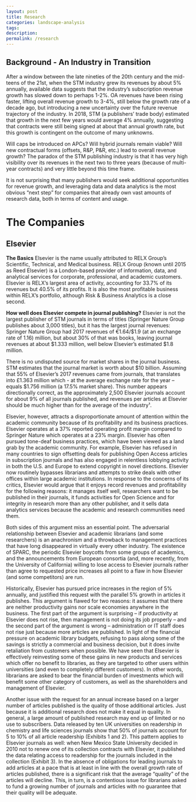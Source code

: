 ```yaml
---
layout: post
title: Research
categories: landscape-analysis
tags:
description:
permalink: /research
---
```


## Background - An Industry in Transition

After a window between the late nineties of the 20th century and the mid-teens of the
21st, when the STM industry grew its revenues by about 5% annually, available data
suggests that the industry’s subscription revenue growth has slowed down to perhaps
1-2%. OA revenues have been rising faster, lifting overall revenue growth to 3-4%,
still below the growth rate of a decade ago, but introducing a new uncertainty over
the future revenue trajectory of the industry. In 2018, STM (a publishers’ trade body)
estimated that growth in the next few years would average 4% annually, suggesting
that contracts were still being signed at about that annual growth rate, but this growth
is contingent on the outcome of many unknowns.

Will caps be introduced on APCs? Will hybrid journals remain viable? Will new
contractual forms (offsets, R&P, P&R, etc.) lead to overall revenue growth? The
paradox of the STM publishing industry is that it has very high visibility over its
revenues in the next two to three years (because of multi-year contracts) and very
little beyond this time frame.

It is not surprising that many publishers would seek additional opportunities for
revenue growth, and leveraging data and data analytics is the most obvious “next
step” for companies that already own vast amounts of research data, both in terms of
content and usage.

# The Companies

## Elsevier

**The Basics**
Elsevier is the name usually attributed to RELX Group’s Scientific, Technical, and
Medical business. RELX Group (known until 2015 as Reed Elsevier) is a London-based
provider of information, data, and analytical services for corporate, professional, and
academic customers. Elsevier is RELX’s largest area of activity, accounting for 33.7%
of its revenues but 40.5% of its profits. It is also the most profitable business within
RELX’s portfolio, although Risk & Business Analytics is a close second.

**How well does Elsevier compete in journal publishing?**
Elsevier is not the largest publisher of STM journals in terms of titles (Springer Nature
Group publishes about 3,000 titles), but it has the largest journal revenues: Springer
Nature Group had 2017 revenues of €1.64/$1.9 (at an exchange rate of 1.16) million,
but about 30% of that was books, leaving journal revenues at about $1.333 million,
well below Elsevier’s estimated $1.8 million.

There is no undisputed source for market shares in the journal business. STM
estimates that the journal market is worth about $10 billion. Assuming that 55% of
Elsevier’s 2017 revenues came from journals, that translates into £1.363 million which - at the average exchange rate for the year – equals $1.756 million (a 17.5% market
share). This number appears directionally correct, as the approximately 2,500 Elsevier
journals account for about 9% of all journals published, and revenues per articles at
Elsevier should be much higher than for the average of the industry¹.

Elsevier, however, attracts a disproportionate amount of attention within the academic
community because of its profitability and its business practices. Elsevier operates at
a 37% reported operating profit margin compared to Springer Nature which operates
at a 23% margin. Elsevier has often pursued tone-deaf business practices, which have
been viewed as a land grab by the academic community. For example, Elsevier has
refused in many countries to sign offsetting deals for publishing Open Access articles
in subscription journals and has also engaged in relentless lobbying activity in both
the U.S. and Europe to extend copyright in novel directions. Elsevier now routinely
bypasses librarians and attempts to strike deals with other offices within large
academic institutions. In response to the concerns of its critics, Elsevier would argue
that it enjoys record revenues and profitability for the following reasons: it manages
itself well, researchers want to be published in their journals, it funds activities for
Open Science and for integrity in research more than any other publisher, and it sells
data analytics services because the academic and research communities need them.

Both sides of this argument miss an essential point. The adversarial relationship
between Elsevier and academic librarians (and some researchers) is an anachronism
and a throwback to management practices that have long disappeared in virtually
every other industry. The existence of SPARC, the periodic Elsevier boycotts from
some groups of academics, and the announcements from European consortia (and,
more recently, from the University of California) willing to lose access to Elsevier
journals rather than agree to requested price increases all point to a flaw in how
Elsevier (and some competitors) are run.

Historically, Elsevier has pursued price increases in the region of 5% annually,
and justified this request with the parallel 5% growth in articles it publishes. This
argument is flawed for two reasons: it assumes that there are neither productivity
gains nor scale economies anywhere in the business. The first part of the argument
is surprising – if productivity at Elsevier does not rise, then management is not doing
its job properly – and the second part of the argument is wrong – administration or
IT staff does not rise just because more articles are published. In light of the financial
pressure on academic library budgets, refusing to pass along some of the savings
is strictly a commercial and business decision, but it does invite retaliation from
customers when possible. We have seen that Elsevier is effectively reinvesting some
of these gains in new products and services which offer no benefit to libraries, as
they are targeted to other users within universities (and even to completely different customers). In other words, librarians are asked to bear the financial burden of
investments which will benefit some other category of customers, as well as the
shareholders and management of Elsevier.

Another issue with the request for an annual increase based on a larger number
of articles published is the quality of those additional articles. Just because it is
additional research does not make it equal in quality. In general, a large amount of
published research may end up of limited or no use to subscribers. Data released by
ten UK universities on readership in chemistry and life sciences journals show that
50% of journals account for 5 to 10% of all article readership (Exhibits 1 and 2). This
pattern applies to Elsevier journals as well: when New Mexico State University decided
in 2010 not to renew one of its collection contracts with Elsevier, it published the data
relating access to readership for the journals included in the collection (Exhibit 3). In
the absence of obligations for leading journals to add articles at a pace that is at least
in line with the overall growth rate of articles published, there is a significant risk that the average “quality” of the articles will decline. This, in turn, is a contentious issue for librarians asked to fund a growing number of journals and articles with no guarantee that their quality will be adequate.
